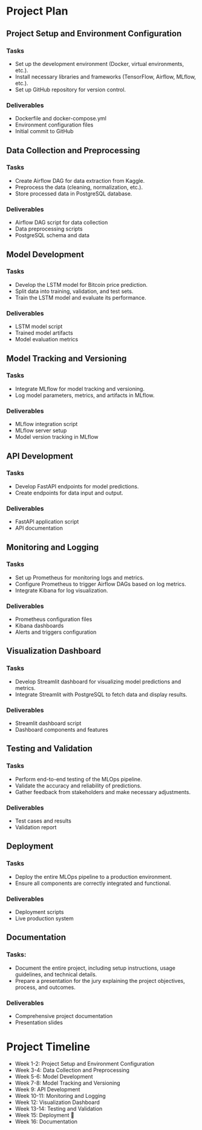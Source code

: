 # Project Plan

## Project Setup and Environment Configuration

### Tasks

* Set up the development environment (Docker, virtual environments, etc.).
* Install necessary libraries and frameworks (TensorFlow, Airflow, MLflow, etc.).
* Set up GitHub repository for version control.

### Deliverables

* Dockerfile and docker-compose.yml
* Environment configuration files
* Initial commit to GitHub

## Data Collection and Preprocessing

### Tasks

* Create Airflow DAG for data extraction from Kaggle.
* Preprocess the data (cleaning, normalization, etc.).
* Store processed data in PostgreSQL database.

### Deliverables

* Airflow DAG script for data collection
* Data preprocessing scripts
* PostgreSQL schema and data

## Model Development

### Tasks

* Develop the LSTM model for Bitcoin price prediction.
* Split data into training, validation, and test sets.
* Train the LSTM model and evaluate its performance.

### Deliverables

* LSTM model script
* Trained model artifacts
* Model evaluation metrics

## Model Tracking and Versioning

### Tasks

* Integrate MLflow for model tracking and versioning.
* Log model parameters, metrics, and artifacts in MLflow.

### Deliverables

* MLflow integration script
* MLflow server setup
* Model version tracking in MLflow

## API Development

### Tasks

* Develop FastAPI endpoints for model predictions.
* Create endpoints for data input and output.

### Deliverables

* FastAPI application script
* API documentation

## Monitoring and Logging

### Tasks

* Set up Prometheus for monitoring logs and metrics.
* Configure Prometheus to trigger Airflow DAGs based on log metrics.
* Integrate Kibana for log visualization.

### Deliverables

* Prometheus configuration files
* Kibana dashboards
* Alerts and triggers configuration

## Visualization Dashboard

### Tasks

* Develop Streamlit dashboard for visualizing model predictions and metrics.
* Integrate Streamlit with PostgreSQL to fetch data and display results.

### Deliverables

* Streamlit dashboard script
* Dashboard components and features

## Testing and Validation

### Tasks

* Perform end-to-end testing of the MLOps pipeline.
* Validate the accuracy and reliability of predictions.
* Gather feedback from stakeholders and make necessary adjustments.

### Deliverables

* Test cases and results
* Validation report

## Deployment

### Tasks

* Deploy the entire MLOps pipeline to a production environment.
* Ensure all components are correctly integrated and functional.

### Deliverables

* Deployment scripts
* Live production system

## Documentation

### Tasks:

* Document the entire project, including setup instructions, usage guidelines, and technical details.
* Prepare a presentation for the jury explaining the project objectives, process, and outcomes.

### Deliverables

* Comprehensive project documentation
* Presentation slides


# Project Timeline 

* Week 1-2: Project Setup and Environment Configuration
* Week 3-4: Data Collection and Preprocessing
* Week 5-6: Model Development
* Week 7-8: Model Tracking and Versioning
* Week 9: API Development
* Week 10-11: Monitoring and Logging
* Week 12: Visualization Dashboard
* Week 13-14: Testing and Validation
* Week 15: Deployment :rocket:
* Week 16: Documentation 
